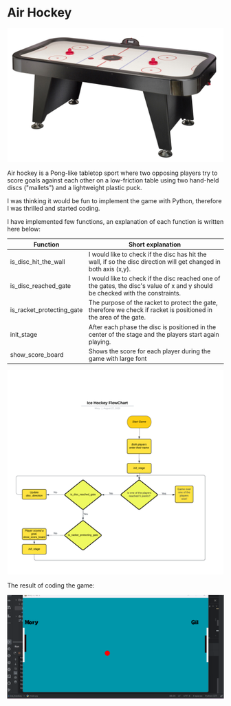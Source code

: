 # Air Hockey

<p align="center">
  <img src="images\air_hockey.jpg" width="700">
</p>





Air hockey is a Pong-like tabletop sport where two opposing players try to score goals against each other on a low-friction table using two hand-held discs ("mallets") and a lightweight plastic puck.

I was thinking it would be fun to implement the game with Python,
therefore I was thrilled and started coding.

I have implemented few functions, an explanation of each function is written here below:

| Function                  | Short explanation                                                                                                               |
|---------------------------|---------------------------------------------------------------------------------------------------------------------------------|
| is_disc_hit_the_wall      | I would like to check if the disc has hit the wall, if so the disc direction will get changed in both axis (x,y).               |
| is_disc_reached_gate      | I would like to check if the disc reached one of the gates, the disc's value of x and y should be checked with the constraints. |
| is_racket_protecting_gate | The purpose of the racket to protect the gate, therefore we check if racket is positioned in the area of the gate.              |
| init_stage                | After each phase the disc is positioned in the center of the stage and the players start again playing.                         |
| show_score_board          | Shows the score for each player during the game with large font                                                                 |

<p align="center">
  <img src="images\Flowchart.png" width="700">
</p>


The result of coding the game: 

<p align="center">
  <img src="images\ice_hockey.gif" width="700">
</p>
